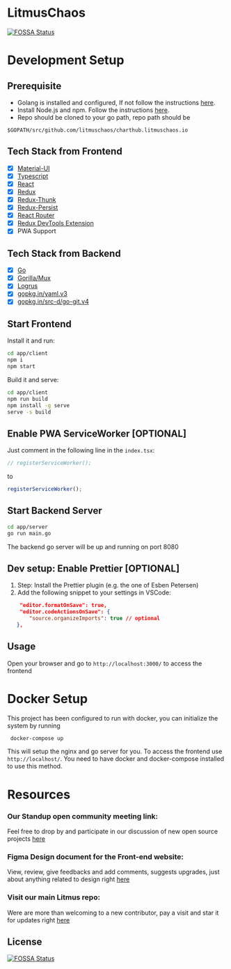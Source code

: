 # LitmusChaos

[![FOSSA Status](https://app.fossa.com/api/projects/git%2Bgithub.com%2Flitmuschaos%2Fwebsite-litmuschaos.svg?type=shield)](https://app.fossa.com/projects/git%2Bgithub.com%2Flitmuschaos%2Fwebsite-litmuschaos?ref=badge_shield)

# Development Setup

## Prerequisite

- Golang is installed and configured, If not follow the instructions [here](https://golang.org/doc/install).
- Install Node.js and npm. Follow the instructions [here](https://nodejs.org/en/download/current/).
- Repo should be cloned to your go path, repo path should be

```
$GOPATH/src/github.com/litmuschaos/charthub.litmuschaos.io
```

## Tech Stack from Frontend

- [x] [Material-UI](https://github.com/mui-org/material-ui)
- [x] [Typescript](https://www.typescriptlang.org/)
- [x] [React](https://facebook.github.io/react/)
- [x] [Redux](https://github.com/reactjs/redux)
- [x] [Redux-Thunk](https://github.com/gaearon/redux-thunk)
- [x] [Redux-Persist](https://github.com/rt2zz/redux-persist)
- [x] [React Router](https://github.com/ReactTraining/react-router)
- [x] [Redux DevTools Extension](https://github.com/zalmoxisus/redux-devtools-extension)
- [x] PWA Support

## Tech Stack from Backend

- [x] [Go](https://golang.org/dl/)
- [x] [Gorilla/Mux](https://github.com/gorilla/mux)
- [x] [Logrus](https://github.com/sirupsen/logrus)
- [x] [gopkg.in/yaml.v3](https://gopkg.in/yaml.v3)
- [x] [gopkg.in/src-d/go-git.v4](https://gopkg.in/src-d/go-git.v4)

## Start Frontend

Install it and run:

```bash
cd app/client
npm i
npm start
```

Build it and serve:

```bash
cd app/client
npm run build
npm install -g serve
serve -s build
```

## Enable PWA ServiceWorker [OPTIONAL]

Just comment in the following line in the `index.tsx`:

```javascript
// registerServiceWorker();
```

to

```javascript
registerServiceWorker();
```

## Start Backend Server

```bash
cd app/server
go run main.go
```

The backend go server will be up and running on port 8080

## Dev setup: Enable Prettier [OPTIONAL]

1.  Step: Install the Prettier plugin (e.g. the one of Esben Petersen)
2.  Add the following snippet to your settings in VSCode:

```json
    "editor.formatOnSave": true,
    "editor.codeActionsOnSave": {
       "source.organizeImports": true // optional
   },
```

## Usage

Open your browser and go to `http://localhost:3000/` to access the frontend

# Docker Setup

This project has been configured to run with docker, you can initialize the system by running

```bash
 docker-compose up
```

This will setup the nginx and go server for you. To access the frontend use `http://localhost/`. You need to have docker and docker-compose installed to use this method.

# Resources

### Our Standup open community meeting link:

Feel free to drop by and participate in our discussion of new open source projects [here](https://us02web.zoom.us/j/89804064103?pwd=cjJnWkVUeE56SUo2ZWxVcjR2QWpCQT09)

### Figma Design document for the Front-end website:

View, review, give feedbacks and add comments, suggests upgrades, just about anything related to design right [here](https://www.figma.com/file/cCkF2KTCd7Yx3Gn4KWp9sC/Listmus-Chathub?node-id=0%3A1)

### Visit our main Litmus repo:

Were are more than welcoming to a new contributor, pay a visit and star it for updates right [here](https://github.com/litmuschaos/litmus)

## License

[![FOSSA Status](https://app.fossa.com/api/projects/git%2Bgithub.com%2Flitmuschaos%2Fwebsite-litmuschaos.svg?type=large)](https://app.fossa.com/projects/git%2Bgithub.com%2Flitmuschaos%2Fwebsite-litmuschaos?ref=badge_large)
